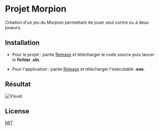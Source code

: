# Projet Morpion

Création d'un jeu du Morpion permettant de jouer seul contre ou à deux joueurs.

## Installation

* Pour le projet : partie [Release](https://github.com/VivienFreb/Calculatrice/releases) et télécharger le code source puis lancer le **fichier .sln**.

* Pour l'application : partie [Release](https://github.com/VivienFreb/Calculatrice/releases) et télécharger l'exécutable **.exe**.

## Résultat

![Visuel](https://puu.sh/FHSbD/393a6aba92.png)

## License
[MIT](https://choosealicense.com/licenses/mit/)

